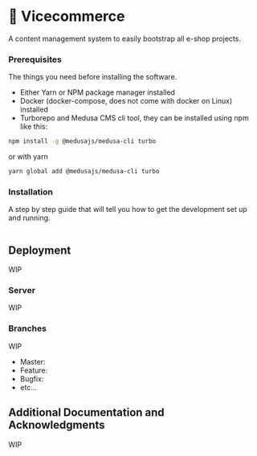 # 🛒 Vicecommerce

A content management system to easily bootstrap all e-shop projects.

### Prerequisites

The things you need before installing the software.

* Either Yarn or NPM package manager installed
* Docker (docker-compose, does not come with docker on Linux) installed
* Turborepo and Medusa CMS cli tool, they can be installed using npm like this: 
```bash
npm install -g @medusajs/medusa-cli turbo
```
or with yarn
```bash
yarn global add @medusajs/medusa-cli turbo
```

### Installation

A step by step guide that will tell you how to get the development set up and running.

```
```

## Deployment

WIP

### Server

WIP

### Branches

WIP
* Master:
* Feature:
* Bugfix:
* etc...

## Additional Documentation and Acknowledgments

WIP
